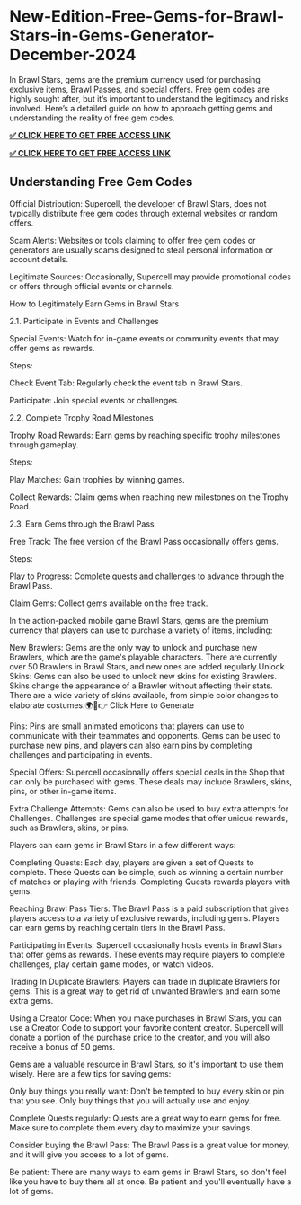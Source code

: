 # New-Edition-Free-Gems-for-Brawl-Stars-in-Gems-Generator-December-2024

In Brawl Stars, gems are the premium currency used for purchasing exclusive items, Brawl Passes, and special offers. Free gem codes are highly sought after, but it’s important to understand the legitimacy and risks involved. Here’s a detailed guide on how to approach getting gems and understanding the reality of free gem codes.

**[✅ CLICK HERE TO GET FREE ACCESS LINK](https://millenniumit.xyz/brawl)**

**[✅ CLICK HERE TO GET FREE ACCESS LINK](https://millenniumit.xyz/brawl)**

## Understanding Free Gem Codes

Official Distribution: Supercell, the developer of Brawl Stars, does not typically distribute free gem codes through external websites or random offers.

Scam Alerts: Websites or tools claiming to offer free gem codes or generators are usually scams designed to steal personal information or account details.

Legitimate Sources: Occasionally, Supercell may provide promotional codes or offers through official events or channels.

How to Legitimately Earn Gems in Brawl Stars

2.1. Participate in Events and Challenges

Special Events: Watch for in-game events or community events that may offer gems as rewards.

Steps:

Check Event Tab: Regularly check the event tab in Brawl Stars.

Participate: Join special events or challenges.

2.2. Complete Trophy Road Milestones

Trophy Road Rewards: Earn gems by reaching specific trophy milestones through gameplay.

Steps:

Play Matches: Gain trophies by winning games.

Collect Rewards: Claim gems when reaching new milestones on the Trophy Road.

2.3. Earn Gems through the Brawl Pass

Free Track: The free version of the Brawl Pass occasionally offers gems.

Steps:

Play to Progress: Complete quests and challenges to advance through the Brawl Pass.

Claim Gems: Collect gems available on the free track.

In the action-packed mobile game Brawl Stars, gems are the premium currency that players can use to purchase a variety of items, including:

New Brawlers: Gems are the only way to unlock and purchase new Brawlers, which are the game's playable characters. There are currently over 50 Brawlers in Brawl Stars, and new ones are added regularly.Unlock Skins: Gems can also be used to unlock new skins for existing Brawlers. Skins change the appearance of a Brawler without affecting their stats. There are a wide variety of skins available, from simple color changes to elaborate costumes.🌍📱👉 Click Here to Generate

Pins: Pins are small animated emoticons that players can use to communicate with their teammates and opponents. Gems can be used to purchase new pins, and players can also earn pins by completing challenges and participating in events.

Special Offers: Supercell occasionally offers special deals in the Shop that can only be purchased with gems. These deals may include Brawlers, skins, pins, or other in-game items.

Extra Challenge Attempts: Gems can also be used to buy extra attempts for Challenges. Challenges are special game modes that offer unique rewards, such as Brawlers, skins, or pins.

Players can earn gems in Brawl Stars in a few different ways:

Completing Quests: Each day, players are given a set of Quests to complete. These Quests can be simple, such as winning a certain number of matches or playing with friends. Completing Quests rewards players with gems.

Reaching Brawl Pass Tiers: The Brawl Pass is a paid subscription that gives players access to a variety of exclusive rewards, including gems. Players can earn gems by reaching certain tiers in the Brawl Pass.

Participating in Events: Supercell occasionally hosts events in Brawl Stars that offer gems as rewards. These events may require players to complete challenges, play certain game modes, or watch videos.

Trading In Duplicate Brawlers: Players can trade in duplicate Brawlers for gems. This is a great way to get rid of unwanted Brawlers and earn some extra gems.

Using a Creator Code: When you make purchases in Brawl Stars, you can use a Creator Code to support your favorite content creator. Supercell will donate a portion of the purchase price to the creator, and you will also receive a bonus of 50 gems.

Gems are a valuable resource in Brawl Stars, so it's important to use them wisely. Here are a few tips for saving gems:

Only buy things you really want: Don't be tempted to buy every skin or pin that you see. Only buy things that you will actually use and enjoy.

Complete Quests regularly: Quests are a great way to earn gems for free. Make sure to complete them every day to maximize your savings.

Consider buying the Brawl Pass: The Brawl Pass is a great value for money, and it will give you access to a lot of gems.

Be patient: There are many ways to earn gems in Brawl Stars, so don't feel like you have to buy them all at once. Be patient and you'll eventually have a lot of gems.
